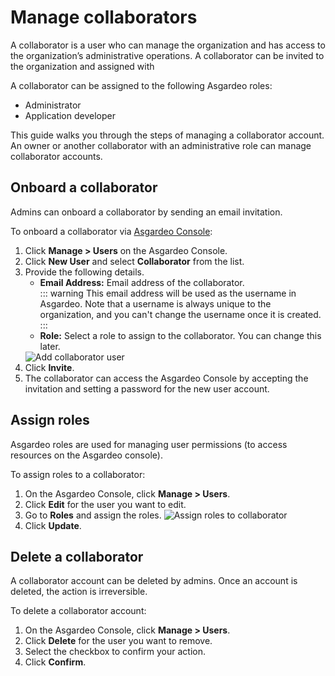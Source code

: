 # Manage collaborators

A collaborator is a user who can manage the organization and has access to the organization’s administrative operations. A collaborator can be invited to the organization and assigned with

A collaborator can be assigned to the following <a :href="$withBase('/references/user-management/user-roles/')">Asgardeo roles</a>:
 - Administrator
 - Application developer

This guide walks you through the steps of managing a collaborator account. An owner or another collaborator with an administrative role can manage collaborator accounts.

## Onboard a collaborator

Admins can onboard a collaborator by sending an email invitation. 

To onboard a collaborator via [Asgardeo Console](https://console.asgardeo.io):
1. Click **Manage > Users** on the Asgardeo Console.
2. Click  **New User** and select **Collaborator** from the list.
3. Provide the following details.
    - **Email Address:** Email address of the collaborator.<br>
        ::: warning
        This email address will be used as the username in Asgardeo. Note that a username is always unique to the organization, and you can't change the username once it is created.
        :::               
    - **Role:** Select a role to assign to the collaborator. You can change this later.   
    <img :src="$withBase('/assets/img/guides/users/add-collaborator-account.png')" alt="Add collaborator user">
4. Click **Invite**.
5. The collaborator can access the Asgardeo Console by accepting the invitation and setting a password for the new user account.
     
## Assign roles

Asgardeo roles are used for managing user permissions (to access resources on the Asgardeo console).

To assign roles to a collaborator:
1. On the Asgardeo Console, click **Manage > Users**.
2. Click **Edit** for the user you want to edit.
3. Go to **Roles** and assign the roles.
    <img :src="$withBase('/assets/img/guides/users/assign-roles-to-collaborator.png')" alt="Assign roles to collaborator">
4. Click **Update**.

## Delete a collaborator

A collaborator account can be deleted by admins. Once an account is deleted, the action is irreversible. 

To delete a collaborator account:
1. On the Asgardeo Console, click **Manage > Users**.
2. Click **Delete** for the user you want to remove.
3. Select the checkbox to confirm your action. 
4. Click **Confirm**.     
